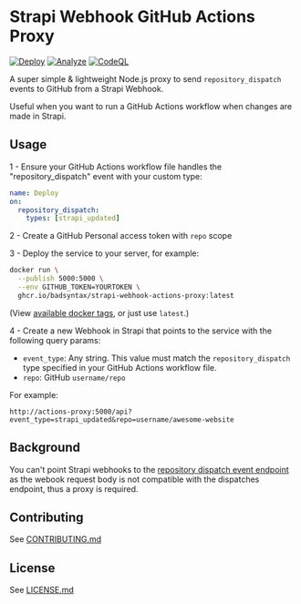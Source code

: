 # Strapi Webhook GitHub Actions Proxy

[![Deploy](https://github.com/badsyntax/strapi-webhook-actions-proxy/actions/workflows/prod-deploy.yml/badge.svg)](https://github.com/badsyntax/strapi-webhook-actions-proxy/actions/workflows/prod-deploy.yml)
[![Analyze](https://github.com/badsyntax/strapi-webhook-actions-proxy/actions/workflows/analyze.yml/badge.svg)](https://github.com/badsyntax/strapi-webhook-actions-proxy/actions/workflows/analyze.yml)
[![CodeQL](https://github.com/badsyntax/strapi-webhook-actions-proxy/actions/workflows/codeql-analysis.yml/badge.svg)](https://github.com/badsyntax/strapi-webhook-actions-proxy/actions/workflows/codeql-analysis.yml)

A super simple & lightweight Node.js proxy to send `repository_dispatch` events to GitHub from a Strapi Webhook.

Useful when you want to run a GitHub Actions workflow when changes are made in Strapi.

## Usage

1 - Ensure your GitHub Actions workflow file handles the "repository_dispatch" event with your custom type:

```yml
name: Deploy
on:
  repository_dispatch:
    types: [strapi_updated]
```

2 - Create a GitHub Personal access token with `repo` scope

3 - Deploy the service to your server, for example:

```bash
docker run \
  --publish 5000:5000 \
  --env GITHUB_TOKEN=YOURTOKEN \
  ghcr.io/badsyntax/strapi-webhook-actions-proxy:latest
```

(View [available docker tags](https://github.com/users/badsyntax/packages/container/package/strapi-webhook-actions-proxy), or just use `latest`.)

4 - Create a new Webhook in Strapi that points to the service with the following query params:

   - `event_type`: Any string. This value must match the `repository_dispatch` type specified in your GitHub Actions workflow file.
   - `repo`: GitHub `username/repo`

   For example:

   ```
   http://actions-proxy:5000/api?event_type=strapi_updated&repo=username/awesome-website
   ```

## Background

You can't point Strapi webhooks to the [repository dispatch event endpoint](https://docs.github.com/en/rest/reference/repos#create-a-repository-dispatch-event) as the webook request body is not compatible with the dispatches endpoint, thus a proxy is required.

## Contributing

See [CONTRIBUTING.md](./CONTRIBUTING.md)

## License

See [LICENSE.md](./LICENSE.md)
